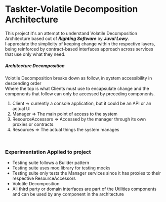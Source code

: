 # Taskter-Volatile Decomposition Architecture
<p>
This project it's an attempt to understand Volatile Decomposition Architecture based out of <em><strong>Righting Software</strong></em> by <em><strong>Juval Lowy</strong></em>.<br />
I appreciate the simplicity of keeping change within the respective layers,<br />
being reinforced by contract-based interfaces approach across services that use only what they need.<br />
</p>

<h5>Architecture Decomposition</h5>
<p>
Volotile Decomposition breaks down as follow, in system accessibility in descending order<br/>
Where the top is what Clients must use to encapsulate change and the components that follow can only be accessed by preceding components.
</p>
<ol>
<li>Client => currently a console application, but it could be an API or an actual UI</li>
<li>Manager => The main point of access to the system</li>
<li>ResourceAccessors => Accessed by the manager through its own proxies or contracts</li>
<li>Resources => The actual things the system manages</li>
</ol>

<br />
<h3>Experimentation Applied to project</h3>
<ul> 
<li>Testing suite follows a Builder pattern</li>
<li>Testing suite uses moq library for testing mocks</li>
<li>Testing suite only tests the Manager services since it has proxies to their respective ResourceAccessors</li>
<li>Volotile Decomposition</li>
<li>All third party or domain interfaces are part of the Utilities components and can be used by any component in the architecture</li>
</ul>
